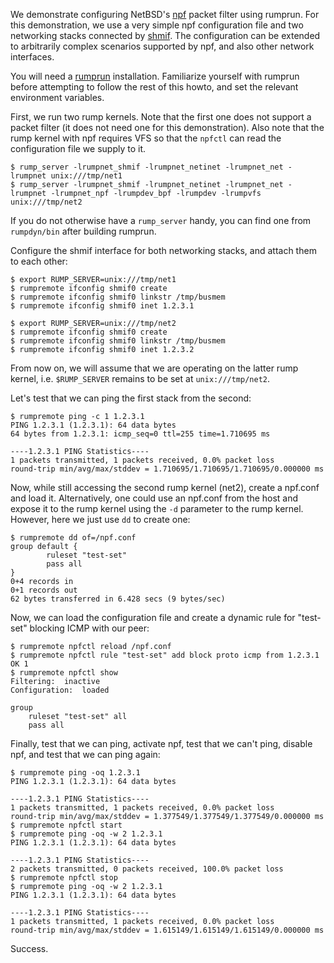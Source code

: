 We demonstrate configuring NetBSD's [npf](http://man.NetBSD.org/cgi-bin/man-cgi?npf++NetBSD-current) packet filter using rumprun.  For this demonstration, we use a very simple npf configuration file and two networking stacks connected by [shmif](http://man.NetBSD.org/cgi-bin/man-cgi?shmif++NetBSD-current).  The configuration can be extended to arbitrarily complex scenarios supported by npf, and also other network interfaces.

You will need a [rumprun](https://github.com/rumpkernel/rumprun) installation.  Familiarize yourself with rumprun before attempting to follow the rest of this howto, and set the relevant environment variables.

First, we run two rump kernels.  Note that the first one does not support a packet filter (it does not need one for this demonstration).  Also note that the rump kernel with npf requires VFS so that the `npfctl` can read the configuration file we supply to it.

```
$ rump_server -lrumpnet_shmif -lrumpnet_netinet -lrumpnet_net -lrumpnet unix:///tmp/net1
$ rump_server -lrumpnet_shmif -lrumpnet_netinet -lrumpnet_net -lrumpnet -lrumpnet_npf -lrumpdev_bpf -lrumpdev -lrumpvfs unix:///tmp/net2
```

If you do not otherwise have a `rump_server` handy, you can find one from `rumpdyn/bin` after building rumprun.

Configure the shmif interface for both networking stacks, and attach them to each other:

```
$ export RUMP_SERVER=unix:///tmp/net1
$ rumpremote ifconfig shmif0 create
$ rumpremote ifconfig shmif0 linkstr /tmp/busmem
$ rumpremote ifconfig shmif0 inet 1.2.3.1

$ export RUMP_SERVER=unix:///tmp/net2
$ rumpremote ifconfig shmif0 create
$ rumpremote ifconfig shmif0 linkstr /tmp/busmem
$ rumpremote ifconfig shmif0 inet 1.2.3.2
```

From now on, we will assume that we are operating on the latter rump kernel, i.e. `$RUMP_SERVER` remains to be set at `unix:///tmp/net2`.

Let's test that we can ping the first stack from the second:

```
$ rumpremote ping -c 1 1.2.3.1
PING 1.2.3.1 (1.2.3.1): 64 data bytes
64 bytes from 1.2.3.1: icmp_seq=0 ttl=255 time=1.710695 ms

----1.2.3.1 PING Statistics----
1 packets transmitted, 1 packets received, 0.0% packet loss
round-trip min/avg/max/stddev = 1.710695/1.710695/1.710695/0.000000 ms
```

Now, while still accessing the second rump kernel (net2), create a npf.conf and load it.  Alternatively, one could use an npf.conf from the host and expose it to the rump kernel using the `-d` parameter to the rump kernel.  However, here we just use `dd` to create one:

```
$ rumpremote dd of=/npf.conf
group default {
        ruleset "test-set"
        pass all
}
0+4 records in
0+1 records out
62 bytes transferred in 6.428 secs (9 bytes/sec)
```

Now, we can load the configuration file and create a dynamic rule for "test-set" blocking ICMP with our peer:

```
$ rumpremote npfctl reload /npf.conf
$ rumpremote npfctl rule "test-set" add block proto icmp from 1.2.3.1
OK 1
$ rumpremote npfctl show
Filtering:	inactive
Configuration:	loaded

group 
	ruleset "test-set" all 
	pass all 
```

Finally, test that we can ping, activate npf, test that we can't ping, disable npf, and test that we can ping again:

```
$ rumpremote ping -oq 1.2.3.1
PING 1.2.3.1 (1.2.3.1): 64 data bytes

----1.2.3.1 PING Statistics----
1 packets transmitted, 1 packets received, 0.0% packet loss
round-trip min/avg/max/stddev = 1.377549/1.377549/1.377549/0.000000 ms
$ rumpremote npfctl start
$ rumpremote ping -oq -w 2 1.2.3.1
PING 1.2.3.1 (1.2.3.1): 64 data bytes

----1.2.3.1 PING Statistics----
2 packets transmitted, 0 packets received, 100.0% packet loss
$ rumpremote npfctl stop
$ rumpremote ping -oq -w 2 1.2.3.1
PING 1.2.3.1 (1.2.3.1): 64 data bytes

----1.2.3.1 PING Statistics----
1 packets transmitted, 1 packets received, 0.0% packet loss
round-trip min/avg/max/stddev = 1.615149/1.615149/1.615149/0.000000 ms
```

Success.